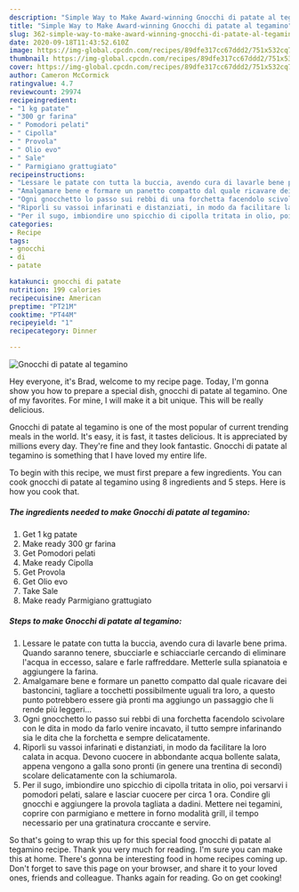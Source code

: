 ```yaml
---
description: "Simple Way to Make Award-winning Gnocchi di patate al tegamino"
title: "Simple Way to Make Award-winning Gnocchi di patate al tegamino"
slug: 362-simple-way-to-make-award-winning-gnocchi-di-patate-al-tegamino
date: 2020-09-18T11:43:52.610Z
image: https://img-global.cpcdn.com/recipes/89dfe317cc67ddd2/751x532cq70/gnocchi-di-patate-al-tegamino-recipe-main-photo.jpg
thumbnail: https://img-global.cpcdn.com/recipes/89dfe317cc67ddd2/751x532cq70/gnocchi-di-patate-al-tegamino-recipe-main-photo.jpg
cover: https://img-global.cpcdn.com/recipes/89dfe317cc67ddd2/751x532cq70/gnocchi-di-patate-al-tegamino-recipe-main-photo.jpg
author: Cameron McCormick
ratingvalue: 4.7
reviewcount: 29974
recipeingredient:
- "1 kg patate"
- "300 gr farina"
- " Pomodori pelati"
- " Cipolla"
- " Provola"
- " Olio evo"
- " Sale"
- " Parmigiano grattugiato"
recipeinstructions:
- "Lessare le patate con tutta la buccia, avendo cura di lavarle bene prima. Quando saranno tenere, sbucciarle e schiacciarle cercando di eliminare l&#39;acqua in eccesso, salare e farle raffreddare. Metterle sulla spianatoia e aggiungere la farina."
- "Amalgamare bene e formare un panetto compatto dal quale ricavare dei bastoncini, tagliare a tocchetti possibilmente uguali tra loro, a questo punto potrebbero essere già pronti ma aggiungo un passaggio che li rende più leggeri..."
- "Ogni gnocchetto lo passo sui rebbi di una forchetta facendolo scivolare con le dita in modo da farlo venire incavato, il tutto sempre infarinando sia le dita che la forchetta e sempre delicatamente."
- "Riporli su vassoi infarinati e distanziati, in modo da facilitare la loro calata in acqua. Devono cuocere in abbondante acqua bollente salata, appena vengono a galla sono pronti (in genere una trentina di secondi) scolare delicatamente con la schiumarola."
- "Per il sugo, imbiondire uno spicchio di cipolla tritata in olio, poi versarvi i pomodori pelati, salare e lasciar cuocere per circa 1 ora. Condire gli gnocchi e aggiungere la provola tagliata a dadini. Mettere nei tegamini, coprire con parmigiano e mettere in forno modalità grill, il tempo necessario per una gratinatura croccante e servire."
categories:
- Recipe
tags:
- gnocchi
- di
- patate

katakunci: gnocchi di patate 
nutrition: 199 calories
recipecuisine: American
preptime: "PT21M"
cooktime: "PT44M"
recipeyield: "1"
recipecategory: Dinner

---
```



![Gnocchi di patate al tegamino](https://img-global.cpcdn.com/recipes/89dfe317cc67ddd2/751x532cq70/gnocchi-di-patate-al-tegamino-recipe-main-photo.jpg)

Hey everyone, it's Brad, welcome to my recipe page. Today, I'm gonna show you how to prepare a special dish, gnocchi di patate al tegamino. One of my favorites. For mine, I will make it a bit unique. This will be really delicious.

Gnocchi di patate al tegamino is one of the most popular of current trending meals in the world. It's easy, it is fast, it tastes delicious. It is appreciated by millions every day. They're fine and they look fantastic. Gnocchi di patate al tegamino is something that I have loved my entire life.




To begin with this recipe, we must first prepare a few ingredients. You can cook gnocchi di patate al tegamino using 8 ingredients and 5 steps. Here is how you cook that.

<!--inarticleads1-->

##### The ingredients needed to make Gnocchi di patate al tegamino:

1. Get 1 kg patate
1. Make ready 300 gr farina
1. Get  Pomodori pelati
1. Make ready  Cipolla
1. Get  Provola
1. Get  Olio evo
1. Take  Sale
1. Make ready  Parmigiano grattugiato




<!--inarticleads2-->

##### Steps to make Gnocchi di patate al tegamino:

1. Lessare le patate con tutta la buccia, avendo cura di lavarle bene prima. Quando saranno tenere, sbucciarle e schiacciarle cercando di eliminare l&#39;acqua in eccesso, salare e farle raffreddare. Metterle sulla spianatoia e aggiungere la farina.
1. Amalgamare bene e formare un panetto compatto dal quale ricavare dei bastoncini, tagliare a tocchetti possibilmente uguali tra loro, a questo punto potrebbero essere già pronti ma aggiungo un passaggio che li rende più leggeri...
1. Ogni gnocchetto lo passo sui rebbi di una forchetta facendolo scivolare con le dita in modo da farlo venire incavato, il tutto sempre infarinando sia le dita che la forchetta e sempre delicatamente.
1. Riporli su vassoi infarinati e distanziati, in modo da facilitare la loro calata in acqua. Devono cuocere in abbondante acqua bollente salata, appena vengono a galla sono pronti (in genere una trentina di secondi) scolare delicatamente con la schiumarola.
1. Per il sugo, imbiondire uno spicchio di cipolla tritata in olio, poi versarvi i pomodori pelati, salare e lasciar cuocere per circa 1 ora. Condire gli gnocchi e aggiungere la provola tagliata a dadini. Mettere nei tegamini, coprire con parmigiano e mettere in forno modalità grill, il tempo necessario per una gratinatura croccante e servire.




So that's going to wrap this up for this special food gnocchi di patate al tegamino recipe. Thank you very much for reading. I'm sure you can make this at home. There's gonna be interesting food in home recipes coming up. Don't forget to save this page on your browser, and share it to your loved ones, friends and colleague. Thanks again for reading. Go on get cooking!
